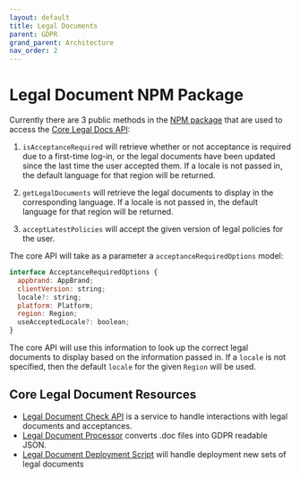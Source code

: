 ```yaml
---
layout: default
title: Legal Documents
parent: GDPR
grand_parent: Architecture
nav_order: 2
---
```


# Legal Document NPM Package

Currently there are 3 public methods in the [NPM package](https://code.connected.bmw/library/bmw-npm/tree/master/packages/legal-document-api) that are used to access the [Core Legal Docs API](https://code.connected.bmw/core-services/legal-document-check-service):

1. `isAcceptanceRequired` will retrieve whether or not acceptance is required due to a first-time log-in, or the legal documents have been updated since the last time the user accepted them. If a locale is not passed in, the default language for that region will be returned.

2. `getLegalDocuments` will retrieve the legal documents to display in the corresponding language. If a locale is not passed in, the default language for that region will be returned.

3. `acceptLatestPolicies` will accept the given version of legal policies for the user.

The core API will take as a parameter a `acceptanceRequiredOptions` model:

```javascript
interface AcceptanceRequiredOptions {
  appbrand: AppBrand;
  clientVersion: string;
  locale?: string;
  platform: Platform;
  region: Region;
  useAcceptedLocale?: boolean;
}
```

The core API will use this information to look up the correct legal documents to display based on the information passed in. If a `locale` is not specified, then the default `locale` for the given `Region` will be used.

## Core Legal Document Resources

- [Legal Document Check API](https://code.connected.bmw/core-services/legal-document-check-service) is a service to handle interactions with legal documents and acceptances.
- [Legal Document Processor](https://code.connected.bmw/internal-tools/legal-documents-web) converts .doc files into GDPR readable JSON.
- [Legal Document Deployment Script](https://code.connected.bmw/internal-tools/legal-documents) will handle deployment new sets of legal documents
